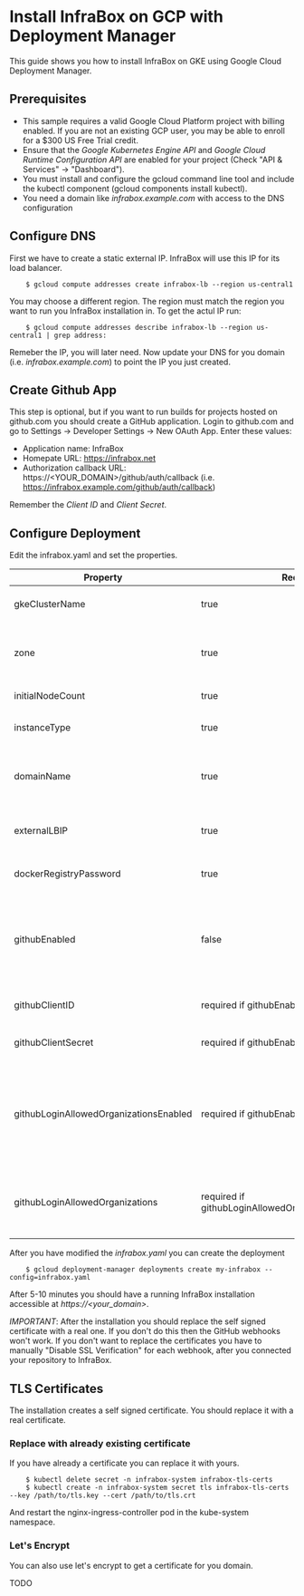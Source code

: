 # Install InfraBox on GCP with Deployment Manager

This guide shows you how to install InfraBox on GKE using Google Cloud Deployment Manager.

## Prerequisites
- This sample requires a valid Google Cloud Platform project with billing enabled. If you are not an existing GCP user, you may be able to enroll for a $300 US Free Trial credit.
- Ensure that the _Google Kubernetes Engine API_ and _Google Cloud Runtime Configuration API_ are enabled for your project (Check "API & Services" -> "Dashboard").
- You must install and configure the gcloud command line tool and include the kubectl component (gcloud components install kubectl).
- You need a domain like _infrabox.example.com_ with access to the DNS configuration

## Configure DNS
First we have to create a static external IP. InfraBox will use this IP for its load balancer.

```
    $ gcloud compute addresses create infrabox-lb --region us-central1
```

You may choose a different region. The region must match the region you want to run you InfraBox installation in.
To get the actul IP run:

```
    $ gcloud compute addresses describe infrabox-lb --region us-central1 | grep address:
```

Remeber the IP, you will later need. Now update your DNS for you domain (i.e. _infrabox.example.com_) to point the IP you just created.

## Create Github App
This step is optional, but if you want to run builds for projects hosted on github.com you should create a GitHub application.
Login to github.com and go to Settings -> Developer Settings -> New OAuth App. Enter these values:

- Application name: InfraBox
- Homepate URL: https://infrabox.net
- Authorization callback URL: https://<YOUR_DOMAIN>/github/auth/callback (i.e. https://infrabox.example.com/github/auth/callback)

Remember the _Client ID_ and _Client Secret_.

## Configure Deployment
Edit the infrabox.yaml and set the properties.

Property | Required | Description
---------|----------|------------
gkeClusterName|true|Name of the GKE Cluster which will be created
zone|true|Zone in which the Cluster will be created. It must be the same zone as your static external IP!
initialNodeCount|true|Number of Nodes in the GKE cluster
instanceType|true|Instance types of the nodes in the GKE cluster
domainName|true|Your domain under which your InfraBox installation will be accessible (i.e. _infrabox.example.com_)
externalLBIP|true|External static IP you created earlier. Your domain has to resolve to this IP.
dockerRegistryPassword|true|Choose a password for the internal Docker Registry
githubEnabled|false|Set to true to allow login with github.com accounts. If set to false use have to manual register with email/password and you cannot connect GitHub Repositories.
githubClientID|required if githubEnabled=true|Your GitHub oAuth Client ID you created earlier
githubClientSecret|required if githubEnabled=true|Your GitHub oAuth Client Secret you created earlier
githubLoginAllowedOrganizationsEnabled|required if githubEnabled=true|Set it to true if you want to limit the login to useres which belong to a particular list of GitHub Organizations. If set to false everybody with a GitHub account may login.
githubLoginAllowedOrganizations|required if githubLoginAllowedOrganizationsEnabled=true|Comma separated list of GitHub Organizations. Only user being in one of the Organizations may login

After you have modified the _infrabox.yaml_  you can create the deployment

```
    $ gcloud deployment-manager deployments create my-infrabox --config=infrabox.yaml
```

After 5-10 minutes you should have a running InfraBox installation accessible at _https://<your\_domain>_.

_IMPORTANT_: After the installation you should replace the self signed certificate with a real one. If you don't do this then the GitHub webhooks won't work. If you don't want to replace the certificates you have to manually "Disable SSL Verification" for each webhook, after you connected your repository to InfraBox.

## TLS Certificates
The installation creates a self signed certificate. You should replace it with a real certificate.

### Replace with already existing certificate
If you have already a certificate you can replace it with yours.

```
    $ kubectl delete secret -n infrabox-system infrabox-tls-certs
    $ kubectl create -n infrabox-system secret tls infrabox-tls-certs --key /path/to/tls.key --cert /path/to/tls.crt
```

And restart the nginx-ingress-controller pod in the kube-system namespace.

### Let's Encrypt
You can also use let's encrypt to get a certificate for you domain.

TODO
